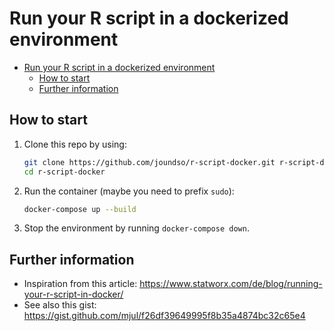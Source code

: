 # Run your R script in a dockerized environment

- [Run your R script in a dockerized environment](#run-your-r-script-in-a-dockerized-environment)
  - [How to start](#how-to-start)
  - [Further information](#further-information)

## How to start

1. Clone this repo by using:

    ```bash
    git clone https://github.com/joundso/r-script-docker.git r-script-docker
    cd r-script-docker
    ```

2. Run the container (maybe you need to prefix `sudo`):

    ```bash
    docker-compose up --build
    ```

3. Stop the environment by running `docker-compose down`.

## Further information

- Inspiration from this article: <https://www.statworx.com/de/blog/running-your-r-script-in-docker/>
- See also this gist: <https://gist.github.com/mjul/f26df39649995f8b35a4874bc32c65e4>
